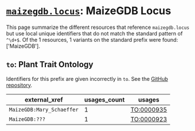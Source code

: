 # [`maizegdb.locus`](https://bioregistry.io/maizegdb.locus): MaizeGDB Locus

This page summarize the different resources that reference `maizegdb.locus`
but use local unique identifiers that do not match the standard pattern of
`^\d+$`. Of the 1 resources,
1 variants on the standard prefix were found: ['MaizeGDB'].

## `to`: Plant Trait Ontology

Identifiers for this prefix are given incorrectly in `to`. See the [GitHub repository](https://github.com/Planteome/plant-trait-ontology).

| external_xref             |   usages_count | usages                                          |
|---------------------------|----------------|-------------------------------------------------|
| `MaizeGDB:Mary_Schaeffer` |              1 | [TO:0000935](https://bioregistry.io/TO:0000935) |
| `MaizeGDB:???`            |              1 | [TO:0000923](https://bioregistry.io/TO:0000923) |

